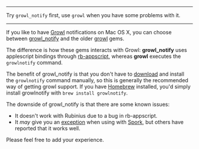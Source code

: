 ***
Try `growl_notify` first, use `growl` when you have some problems with it.
***

If you like to have [Growl](http://growl.info/) notifications on Mac OS X, you can choose between [growl_notify](https://github.com/scottdavis/growl_notify) and the older [growl](https://github.com/visionmedia/growl) gems.

The difference is how these gems interacts with Growl: **growl_notify** uses applescript bindings through [rb-appscript](http://appscript.sourceforge.net/rb-appscript/index.html), whereas **growl** executes the `growlnotify` command.

The benefit of growl_notify is that you don't have to [download](http://growl.info/extras.php) and install the `growlnotify` command manually, so this is generally the recommended way of getting growl support. If you have [Homebrew](http://mxcl.github.com/homebrew/) installed, you'd simply install growlnotify with `brew install growlnotify`.

The downside of growl_notify is that there are some known issues:

* It doesn't work with Rubinius due to a bug in rb-appscript.
* It _may_ give you an [exception](https://gist.github.com/1151368) when using with [Spork](https://github.com/timcharper/spork), but others have reported that it works well.

Please feel free to add your experience.